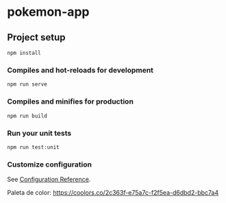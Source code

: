 # pokemon-app

## Project setup
```
npm install
```

### Compiles and hot-reloads for development
```
npm run serve
```

### Compiles and minifies for production
```
npm run build
```

### Run your unit tests
```
npm run test:unit
```

### Customize configuration
See [Configuration Reference](https://cli.vuejs.org/config/).

Paleta de color: https://coolors.co/2c363f-e75a7c-f2f5ea-d6dbd2-bbc7a4
